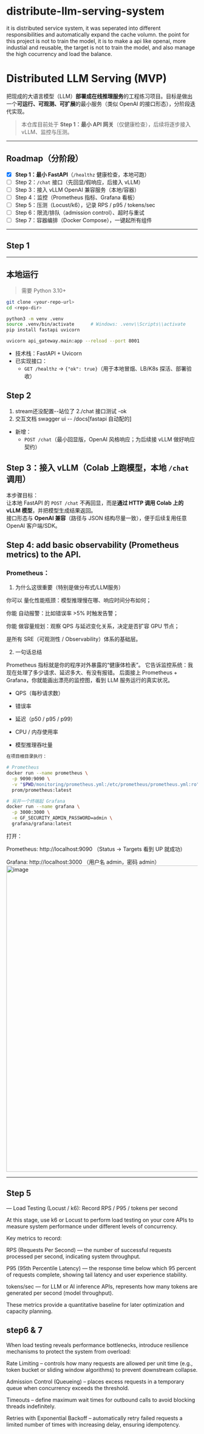 # distribute-llm-serving-system
it is distributed service system, it was seperated into different responsibilities and automatically expand the cache volumn. the point for this project is not to train the model, it is to make a api like openai, more industial and reusable, the target is not to train the model, and also manage the high cocurrency and load the balance. 

# Distributed LLM Serving (MVP)

把现成的大语言模型（LLM）**部署成在线推理服务**的工程练习项目。目标是做出一个**可运行、可观测、可扩展**的最小服务（类似 OpenAI 的接口形态），分阶段迭代实现。

> 本仓库目前处于 **Step 1：最小 API 网关**（仅健康检查），后续将逐步接入 vLLM、监控与压测。

---

## Roadmap（分阶段）

- [x] **Step 1：最小 FastAPI**（`/healthz` 健康检查，本地可跑）
- [ ] Step 2：`/chat` 接口（先回显/假响应，后接入 vLLM）
- [ ] Step 3：接入 vLLM OpenAI 兼容服务（本地/容器）
- [ ] Step 4：监控（Prometheus 指标、Grafana 看板）
- [ ] Step 5：压测（Locust/k6），记录 RPS / p95 / tokens/sec
- [ ] Step 6：限流/排队（admission control）、超时与重试
- [ ] Step 7：容器编排（Docker Compose），一键起所有组件

---

## Step 1



---
## 本地运行

> 需要 Python 3.10+

```bash
git clone <your-repo-url>
cd <repo-dir>

python3 -m venv .venv
source .venv/bin/activate      # Windows: .venv\\Scripts\\activate
pip install fastapi uvicorn

uvicorn api_gateway.main:app --reload --port 8001
```


- 技术栈：FastAPI + Uvicorn
- 已实现接口：
  - `GET /healthz` → `{"ok": true}`（用于本地冒烟、LB/K8s 探活、部署验收）


## Step 2
1. stream还没配置--站位了
2./chat 接口测试 -ok
3. 交互文档 swagger ui -- /docs[fastapi 自动配的]
- 新增：
  - `POST /chat`（最小回显版，OpenAI 风格响应；为后续接 vLLM 做好响应契约）

## Step 3：接入 vLLM（Colab 上跑模型，本地 `/chat` 调用）

本步骤目标：  
让本地 FastAPI 的 `POST /chat` 不再回显，而是**通过 HTTP 调用 Colab 上的 vLLM 模型**，并把模型生成结果返回。  
接口形态与 **OpenAI 兼容**（路径与 JSON 结构尽量一致），便于后续复用任意 OpenAI 客户端/SDK。



## Step 4: add basic observability (Prometheus metrics) to the API.
### Prometheus：
1. 为什么这很重要（特别是做分布式/LLM服务）

你可以 量化性能瓶颈：模型推理慢在哪、响应时间分布如何；

你能 自动报警：比如错误率 >5% 时触发告警；

你能 做容量规划：观察 QPS 与延迟变化关系，决定是否扩容 GPU 节点；

是所有 SRE（可观测性 / Observability）体系的基础层。

2. 一句话总结

Prometheus 指标就是你的程序对外暴露的“健康体检表”。
它告诉监控系统：我现在处理了多少请求、延迟多大、有没有报错。
后面接上 Prometheus + Grafana，你就能画出漂亮的监控图，看到 LLM 服务运行的真实状况。

- QPS（每秒请求数）

- 错误率

- 延迟（p50 / p95 / p99）

- CPU / 内存使用率

- 模型推理吞吐量

```bash
在项目根目录执行：

# Prometheus
docker run --name prometheus \
  -p 9090:9090 \
  -v "$PWD/monitoring/prometheus.yml:/etc/prometheus/prometheus.yml:ro" \
  prom/prometheus:latest

# 另开一个终端起 Grafana
docker run --name grafana \
  -p 3000:3000 \
  -e GF_SECURITY_ADMIN_PASSWORD=admin \
  grafana/grafana:latest
```

打开：

Prometheus: http://localhost:9090
 （Status → Targets 看到 UP 就成功）
 

Grafana: http://localhost:3000
 （用户名 admin，密码 admin）
<img width="1530" height="805" alt="image" src="https://github.com/user-attachments/assets/8724eeaf-fb34-493d-8b31-dbc64d28c591" />


---



## Step 5
— Load Testing (Locust / k6): Record RPS / P95 / tokens per second

At this stage, use k6 or Locust to perform load testing on your core APIs to measure system performance under different levels of concurrency.

Key metrics to record:

RPS (Requests Per Second) — the number of successful requests processed per second, indicating system throughput.

P95 (95th Percentile Latency) — the response time below which 95 percent of requests complete, showing tail latency and user experience stability.

tokens/sec — for LLM or AI inference APIs, represents how many tokens are generated per second (model throughput).

These metrics provide a quantitative baseline for later optimization and capacity planning.

## step6 & 7
When load testing reveals performance bottlenecks, introduce resilience mechanisms to protect the system from overload:

Rate Limiting – controls how many requests are allowed per unit time (e.g., token bucket or sliding window algorithms) to prevent downstream collapse.

Admission Control (Queueing) – places excess requests in a temporary queue when concurrency exceeds the threshold.

Timeouts – define maximum wait times for outbound calls to avoid blocking threads indefinitely.

Retries with Exponential Backoff – automatically retry failed requests a limited number of times with increasing delay, ensuring idempotency.

